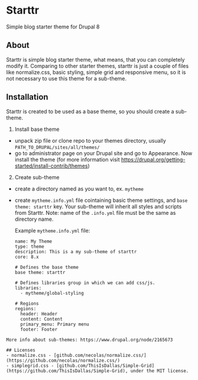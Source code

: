 # Starttr
Simple blog starter theme for Drupal 8

## About
Starttr is simple blog starter theme, what means, that you can completely modify
it. Comparing to other starter themes, starttr is just a couple of files like
normalize.css, basic styling, simple grid and responsive menu, so it is not necessary to use
this theme for a sub-theme.

## Installation
Starttr is created to be used as a base theme, so you should create a sub-theme.

1. Install base theme
  - unpack zip file or clone repo to your themes directory, usually
    `PATH_TO_DRUPAL/sites/all/themes/`
  - go to administrator page on your Drupal site and go to Appearance. Now
    install the theme (for more information visit
    https://drupal.org/getting-started/install-contrib/themes)
2. Create sub-theme
  - create a directory named as you want to, ex. `mytheme`
  - create `mytheme.info.yml` file cointaining basic theme settings, and `base theme: starttr` key. Your sub-theme will inherit all styles and scripts from Starttr. Note: name of the `.info.yml` file must be the same as directory name.
    
    Example `mytheme.info.yml` file:
    ```
    name: My Theme
    type: theme
    description: This is a my sub-theme of starttr
    core: 8.x
  
    # Defines the base theme
    base theme: starttr
    
    # Defines libraries group in which we can add css/js.
    libraries:
      - mytheme/global-styling
      
    # Regions
    regions:
      header: Header
      content: Content
      primary_menu: Primary menu
      footer: Footer
  ```
  More info about sub-themes: https://www.drupal.org/node/2165673

## Licenses
  - normalize.css - [github.com/necolas/normalize.css/](https://github.com/necolas/normalize.css/)
  - simplegrid.css - [github.com/ThisIsDallas/Simple-Grid](https://github.com/ThisIsDallas/Simple-Grid), under the MIT license.
  

  
